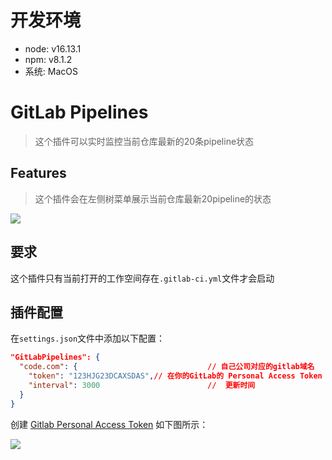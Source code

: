 # 开发环境
* node: v16.13.1
* npm: v8.1.2
* 系统: MacOS

# GitLab Pipelines

> 这个插件可以实时监控当前仓库最新的20条pipeline状态

## Features

> 这个插件会在左侧树菜单展示当前仓库最新20pipeline的状态

![](https://img.ikstatic.cn/MTYzMzg3NDA3NzUyNiMyMTkjanBn.jpg)

## 要求

这个插件只有当前打开的工作空间存在`.gitlab-ci.yml`文件才会启动

## 插件配置

在`settings.json`文件中添加以下配置：

```json
"GitLabPipelines": {
  "code.com": {      						// 自己公司对应的gitlab域名
    "token": "123HJG23DCAXSDAS",// 在你的GitLab的 Personal Access Token 菜单中进行创建
    "interval": 3000						//  更新时间
  }
}
```

创建 [Gitlab Personal Access Token](https://docs.gitlab.com/ce/user/profile/personal_access_tokens.html) 如下图所示：

![](https://img.ikstatic.cn/MTYzMzg3NDU5MzA1NSM2ODQjanBn.jpg)
